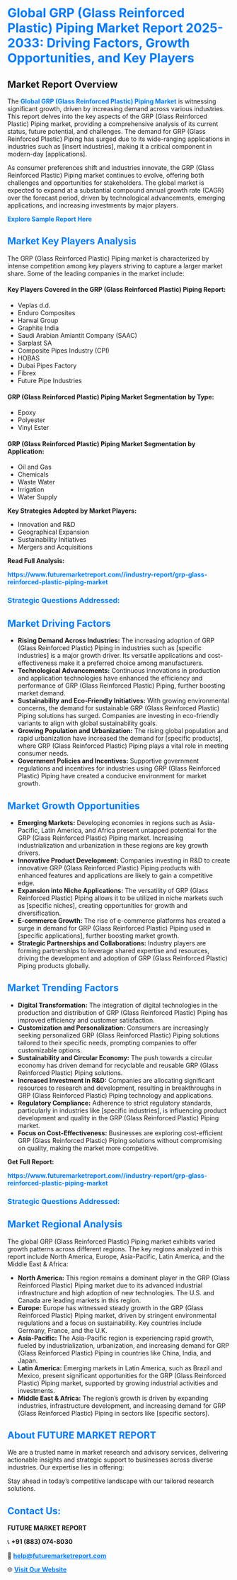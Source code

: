 <h1 style="color: #007BFF;">Global GRP (Glass Reinforced Plastic) Piping Market Report 2025-2033: Driving Factors, Growth Opportunities, and Key Players</h1>

<section id="overview">
<h2>Market Report Overview</h2>
<p>The <a href="https://www.futuremarketreport.com//industry-report/grp-glass-reinforced-plastic-piping-market" style="color: #007BFF; text-decoration: none;"><strong>Global GRP (Glass Reinforced Plastic) Piping Market</strong></a> is witnessing significant growth, driven by increasing demand across various industries. This report delves into the key aspects of the GRP (Glass Reinforced Plastic) Piping market, providing a comprehensive analysis of its current status, future potential, and challenges. The demand for GRP (Glass Reinforced Plastic) Piping has surged due to its wide-ranging applications in industries such as [insert industries], making it a critical component in modern-day [applications].</p>
<p>As consumer preferences shift and industries innovate, the GRP (Glass Reinforced Plastic) Piping market continues to evolve, offering both challenges and opportunities for stakeholders. The global market is expected to expand at a substantial compound annual growth rate (CAGR) over the forecast period, driven by technological advancements, emerging applications, and increasing investments by major players.</p>
</section>

<section id="overview">
<p><a href="https://www.futuremarketreport.com//request-sample/reportId=61265" style="color: #007BFF; text-decoration: none;"><strong>Explore Sample Report Here</strong></a></p>
</section>

<section id="key-players">
<h2 style="color: #007BFF;">Market Key Players Analysis</h2>
<p>The GRP (Glass Reinforced Plastic) Piping market is characterized by intense competition among key players striving to capture a larger market share. Some of the leading companies in the market include:</p>
<h4>Key Players Covered in the GRP (Glass Reinforced Plastic) Piping Report:</h4>
<ul><li>Veplas d.d.</li><li>Enduro Composites</li><li>Harwal Group</li><li>Graphite India</li><li>Saudi Arabian Amiantit Company (SAAC)</li><li>Sarplast SA</li><li>Composite Pipes Industry (CPI)</li><li>HOBAS</li><li>Dubai Pipes Factory</li><li>Fibrex</li><li>Future Pipe Industries</li></ul>
<h4>GRP (Glass Reinforced Plastic) Piping Market Segmentation by Type:</h4>
<ul><li>Epoxy</li><li>Polyester</li><li>Vinyl Ester</li></ul>

<h4>GRP (Glass Reinforced Plastic) Piping Market Segmentation by Application:</h4>
<ul><li>Oil and Gas</li><li>Chemicals</li><li>Waste Water</li><li>Irrigation</li><li>Water Supply</li></ul>
<p><strong>Key Strategies Adopted by Market Players:</strong></p>
<ul>
<li>Innovation and R&D</li>
<li>Geographical Expansion</li>
<li>Sustainability Initiatives</li>
<li>Mergers and Acquisitions</li>
</ul>
</section>

<section>
<p><strong>Read Full Analysis: </strong></p><a href="https://www.futuremarketreport.com//industry-report/grp-glass-reinforced-plastic-piping-market" style="color: #007BFF; text-decoration: none;"><strong>https://www.futuremarketreport.com//industry-report/grp-glass-reinforced-plastic-piping-market</strong></a>
<h3 style="color: #007BFF;">Strategic Questions Addressed:</h3>
</section>

<section id="driving-factors">
<h2 style="color: #007BFF;">Market Driving Factors</h2>
<ul>
<li><strong>Rising Demand Across Industries:</strong> The increasing adoption of GRP (Glass Reinforced Plastic) Piping in industries such as [specific industries] is a major growth driver. Its versatile applications and cost-effectiveness make it a preferred choice among manufacturers.</li>
<li><strong>Technological Advancements:</strong> Continuous innovations in production and application technologies have enhanced the efficiency and performance of GRP (Glass Reinforced Plastic) Piping, further boosting market demand.</li>
<li><strong>Sustainability and Eco-Friendly Initiatives:</strong> With growing environmental concerns, the demand for sustainable GRP (Glass Reinforced Plastic) Piping solutions has surged. Companies are investing in eco-friendly variants to align with global sustainability goals.</li>
<li><strong>Growing Population and Urbanization:</strong> The rising global population and rapid urbanization have increased the demand for [specific products], where GRP (Glass Reinforced Plastic) Piping plays a vital role in meeting consumer needs.</li>
<li><strong>Government Policies and Incentives:</strong> Supportive government regulations and incentives for industries using GRP (Glass Reinforced Plastic) Piping have created a conducive environment for market growth.</li>
</ul>
</section>

<section id="growth-opportunities">
<h2 style="color: #007BFF;">Market Growth Opportunities</h2>
<ul>
<li><strong>Emerging Markets:</strong> Developing economies in regions such as Asia-Pacific, Latin America, and Africa present untapped potential for the GRP (Glass Reinforced Plastic) Piping market. Increasing industrialization and urbanization in these regions are key growth drivers.</li>
<li><strong>Innovative Product Development:</strong> Companies investing in R&D to create innovative GRP (Glass Reinforced Plastic) Piping products with enhanced features and applications are likely to gain a competitive edge.</li>
<li><strong>Expansion into Niche Applications:</strong> The versatility of GRP (Glass Reinforced Plastic) Piping allows it to be utilized in niche markets such as [specific niches], creating opportunities for growth and diversification.</li>
<li><strong>E-commerce Growth:</strong> The rise of e-commerce platforms has created a surge in demand for GRP (Glass Reinforced Plastic) Piping used in [specific applications], further boosting market growth.</li>
<li><strong>Strategic Partnerships and Collaborations:</strong> Industry players are forming partnerships to leverage shared expertise and resources, driving the development and adoption of GRP (Glass Reinforced Plastic) Piping products globally.</li>
</ul>
</section>

<section id="trending-factors">
<h2 style="color: #007BFF;">Market Trending Factors</h2>
<ul>
<li><strong>Digital Transformation:</strong> The integration of digital technologies in the production and distribution of GRP (Glass Reinforced Plastic) Piping has improved efficiency and customer satisfaction.</li>
<li><strong>Customization and Personalization:</strong> Consumers are increasingly seeking personalized GRP (Glass Reinforced Plastic) Piping solutions tailored to their specific needs, prompting companies to offer customizable options.</li>
<li><strong>Sustainability and Circular Economy:</strong> The push towards a circular economy has driven demand for recyclable and reusable GRP (Glass Reinforced Plastic) Piping solutions.</li>
<li><strong>Increased Investment in R&D:</strong> Companies are allocating significant resources to research and development, resulting in breakthroughs in GRP (Glass Reinforced Plastic) Piping technology and applications.</li>
<li><strong>Regulatory Compliance:</strong> Adherence to strict regulatory standards, particularly in industries like [specific industries], is influencing product development and quality in the GRP (Glass Reinforced Plastic) Piping market.</li>
<li><strong>Focus on Cost-Effectiveness:</strong> Businesses are exploring cost-efficient GRP (Glass Reinforced Plastic) Piping solutions without compromising on quality, making the market more competitive.</li>
</ul>
</section>

<section>
<p><strong>Get Full Report: </strong></p><a href="https://www.futuremarketreport.com//industry-report/grp-glass-reinforced-plastic-piping-market" style="color: #007BFF; text-decoration: none;"><strong>https://www.futuremarketreport.com//industry-report/grp-glass-reinforced-plastic-piping-market</strong></a>
<h3 style="color: #007BFF;">Strategic Questions Addressed:</h3>
</section>


<section id="regional-analysis">
<h2 style="color: #007BFF;">Market Regional Analysis</h2>
<p>The global GRP (Glass Reinforced Plastic) Piping market exhibits varied growth patterns across different regions. The key regions analyzed in this report include North America, Europe, Asia-Pacific, Latin America, and the Middle East & Africa:</p>
<ul>
<li><strong>North America:</strong> This region remains a dominant player in the GRP (Glass Reinforced Plastic) Piping market due to its advanced industrial infrastructure and high adoption of new technologies. The U.S. and Canada are leading markets in this region.</li>
<li><strong>Europe:</strong> Europe has witnessed steady growth in the GRP (Glass Reinforced Plastic) Piping market, driven by stringent environmental regulations and a focus on sustainability. Key countries include Germany, France, and the U.K.</li>
<li><strong>Asia-Pacific:</strong> The Asia-Pacific region is experiencing rapid growth, fueled by industrialization, urbanization, and increasing demand for GRP (Glass Reinforced Plastic) Piping in countries like China, India, and Japan.</li>
<li><strong>Latin America:</strong> Emerging markets in Latin America, such as Brazil and Mexico, present significant opportunities for the GRP (Glass Reinforced Plastic) Piping market, supported by growing industrial activities and investments.</li>
<li><strong>Middle East & Africa:</strong> The region’s growth is driven by expanding industries, infrastructure development, and increasing demand for GRP (Glass Reinforced Plastic) Piping in sectors like [specific sectors].</li>
</ul>
</section>

<footer>
<h2 style="color: #007BFF;">About FUTURE MARKET REPORT</h2>
<p>We are a trusted name in market research and advisory services, delivering actionable insights and strategic support to businesses across diverse industries. Our expertise lies in offering:</p>

<p>Stay ahead in today’s competitive landscape with our tailored research solutions.</p>

<h2 style="color: #007BFF;">Contact Us:</h2>
<p><strong>FUTURE MARKET REPORT</strong></p>
<p>📞 <strong>+91 (883) 074-8030</strong></p>
<p>📧 <strong><a href="mailto:help@futuremarketreport.com" style="color: #007BFF;">help@futuremarketreport.com</a></strong></p>
<p>🌐 <strong><a href="https://www.futuremarketreport.com/" style="color: #007BFF;">Visit Our Website</a></strong></p>
</footer>